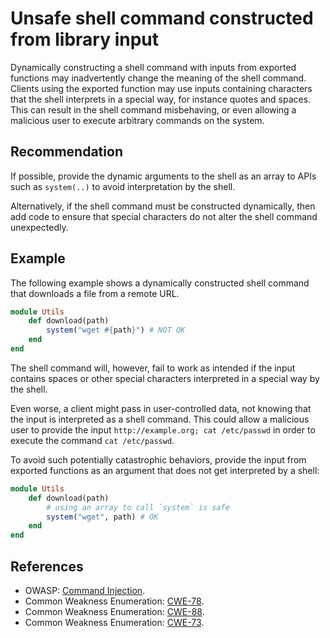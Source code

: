 # Unsafe shell command constructed from library input
Dynamically constructing a shell command with inputs from exported functions may inadvertently change the meaning of the shell command. Clients using the exported function may use inputs containing characters that the shell interprets in a special way, for instance quotes and spaces. This can result in the shell command misbehaving, or even allowing a malicious user to execute arbitrary commands on the system.


## Recommendation
If possible, provide the dynamic arguments to the shell as an array to APIs such as `system(..)` to avoid interpretation by the shell.

Alternatively, if the shell command must be constructed dynamically, then add code to ensure that special characters do not alter the shell command unexpectedly.


## Example
The following example shows a dynamically constructed shell command that downloads a file from a remote URL.


```ruby
module Utils 
    def download(path)
        system("wget #{path}") # NOT OK
    end
end
```
The shell command will, however, fail to work as intended if the input contains spaces or other special characters interpreted in a special way by the shell.

Even worse, a client might pass in user-controlled data, not knowing that the input is interpreted as a shell command. This could allow a malicious user to provide the input `http://example.org; cat /etc/passwd` in order to execute the command `cat /etc/passwd`.

To avoid such potentially catastrophic behaviors, provide the input from exported functions as an argument that does not get interpreted by a shell:


```ruby
module Utils 
    def download(path)
        # using an array to call `system` is safe
        system("wget", path) # OK
    end
end
```

## References
* OWASP: [Command Injection](https://www.owasp.org/index.php/Command_Injection).
* Common Weakness Enumeration: [CWE-78](https://cwe.mitre.org/data/definitions/78.html).
* Common Weakness Enumeration: [CWE-88](https://cwe.mitre.org/data/definitions/88.html).
* Common Weakness Enumeration: [CWE-73](https://cwe.mitre.org/data/definitions/73.html).
